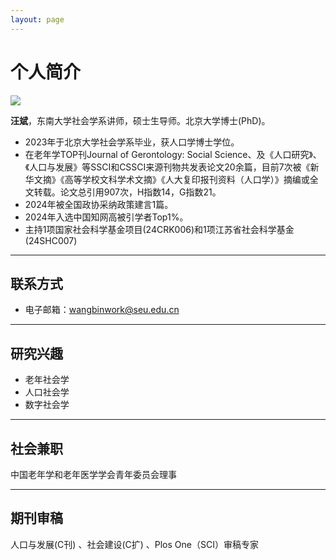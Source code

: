 ```yaml
---
layout: page
---
```


# 个人简介

<img src="https://bwphd.github.io/bw/1.png" class="floatpic">

**汪斌**，东南大学社会学系讲师，硕士生导师。北京大学博士(PhD)。

- 2023年于北京大学社会学系毕业，获人口学博士学位。
- 在老年学TOP刊Journal of Gerontology: Social Science、及《人口研究》、《人口与发展》等SSCI和CSSCI来源刊物共发表论文20余篇，目前7次被《新华文摘》《高等学校文科学术文摘》《人大复印报刊资料（人口学）》摘编或全文转载。论文总引用907次，H指数14，G指数21。
- 2024年被全国政协采纳政策建言1篇。
- 2024年入选中国知网高被引学者Top1%。
- 主持1项国家社会科学基金项目(24CRK006)和1项江苏省社会科学基金(24SHC007) <br>

---

## 联系方式

-  电子邮箱：wangbinwork@seu.edu.cn

---

## 研究兴趣

- 老年社会学
- 人口社会学
- 数字社会学

---

## 社会兼职
中国老年学和老年医学学会青年委员会理事


---

## 期刊审稿
人口与发展(C刊) 、社会建设(C扩) 、Plos One（SCI）审稿专家
